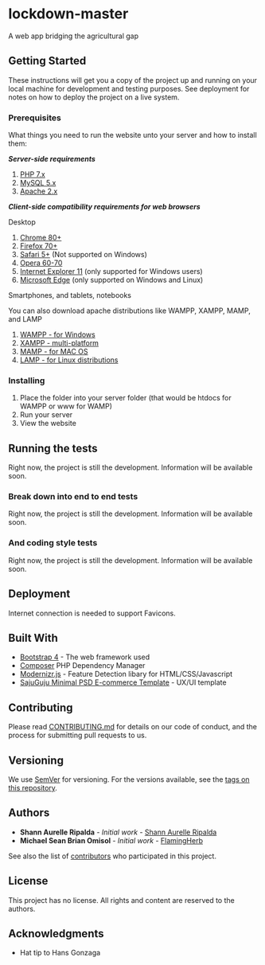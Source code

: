 # lockdown-master

A web app bridging the agricultural gap

## Getting Started

These instructions will get you a copy of the project up and running on your local machine for development and testing purposes. See deployment for notes on how to deploy the project on a live system.

### Prerequisites

What things you need to run the website unto your server and how to install them:


__*Server-side requirements*__
1. [PHP 7.x](https://www.php.net/download-docs.php)
2. [MySQL 5.x](https://www.mysql.com/downloads/)
3. [Apache 2.x](https://httpd.apache.org/download.cgi)


__*Client-side compatibility requirements for web browsers*__


Desktop
1. [Chrome 80+](https://www.google.com/chrome/)
2. [Firefox 70+](https://www.mozilla.org/en-US/firefox/new/)
3. [Safari 5+](https://support.apple.com/downloads/safari) (Not supported on Windows)
3. [Opera 60-70](https://www.opera.com/tl/download)
4. [Internet Explorer 11](https://www.microsoft.com/en-us/download/internet-explorer.aspx) (only supported for Windows users)
5. [Microsoft Edge](https://www.microsoft.com/en-us/edge) (only supported on Windows and Linux)

Smartphones, and tablets, notebooks


You can also download apache distributions like WAMPP, XAMPP, MAMP, and LAMP
1. [WAMPP - for Windows](https://www.wampserver.com/en/download-wampserver-64bits/)
2. [XAMPP - multi-platform](https://www.apachefriends.org/download.html)
3. [MAMP - for MAC OS](https://www.mamp.info/en/downloads/)
4. [LAMP - for Linux distributions](https://bitnami.com/stack/lamp/installer)

### Installing

1. Place the folder into your server folder (that would be htdocs for WAMPP or www for WAMP)
2. Run your server
3. View the website

## Running the tests

Right now, the project is still the development. Information will be available soon.
### Break down into end to end tests


Right now, the project is still the development. Information will be available soon.


### And coding style tests


Right now, the project is still the development. Information will be available soon.


## Deployment


Internet connection is needed to support Favicons.


## Built With

* [Bootstrap 4](http://www.dropwizard.io/1.0.2/docs/) - The web framework used
* [Composer](https://getcomposer.org/) PHP Dependency Manager
* [Modernizr.js](https://maven.apache.org/) - Feature Detection libary for HTML/CSS/Javascript
* [SajuGuju Minimal PSD E-commerce Template](https://themeforest.net/item/sajuguju-minimal-psd-ecommerce-template/21381396) - UX/UI template

## Contributing

Please read [CONTRIBUTING.md]() for details on our code of conduct, and the process for submitting pull requests to us.

## Versioning

We use [SemVer](http://semver.org/) for versioning. For the versions available, see the [tags on this repository](https://github.com/your/project/tags). 

## Authors

* **Shann Aurelle Ripalda** - *Initial work* - [Shann Aurelle Ripalda](https://github.com/shannaurelle)
* **Michael Sean Brian Omisol** - *Initial work* - [FlamingHerb](https://github.com/FlamingHerb)

See also the list of [contributors](https://github.com/your/project/contributors) who participated in this project.

## License

This project has no license.
All rights and content are reserved to the authors.

## Acknowledgments

* Hat tip to Hans Gonzaga 
